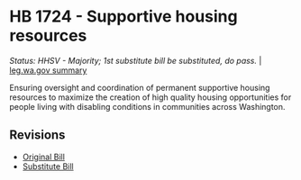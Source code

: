 # HB 1724 - Supportive housing resources
*Status: HHSV - Majority; 1st substitute bill be substituted, do pass.* | [leg.wa.gov summary](https://app.leg.wa.gov/billsummary?BillNumber=1724&Year=2021)

Ensuring oversight and coordination of permanent supportive housing resources to maximize the creation of high quality housing opportunities for people living with disabling conditions in communities across Washington.

## Revisions
* [Original Bill](1/)
* [Substitute Bill](S/)